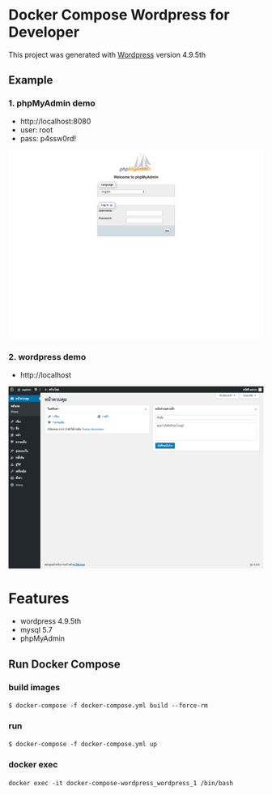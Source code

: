 # Docker Compose Wordpress for Developer

This project was generated with [Wordpress](https://github.com/WordPress/WordPress) version 4.9.5th
## Example

### 1. phpMyAdmin demo
- http://localhost:8080
- user: root
- pass: p4ssw0rd!
<p align="center"><img src ="./images/screencapture-localhost-8080-index-php-2018-04-30-11_49_22.png" /></p>


### 2. wordpress demo
- http://localhost
<p align="center"><img src ="./images/screencapture-localhost-wp-admin-index-php-2018-04-30-11_49_35.png" /></p>

# Features
- wordpress 4.9.5th
- mysql 5.7
- phpMyAdmin

## Run Docker Compose 

### build images
 `$ docker-compose -f docker-compose.yml build --force-rm`
 
### run 
`$ docker-compose -f docker-compose.yml up`

### docker exec
`docker exec -it docker-compose-wordpress_wordpress_1 /bin/bash`
